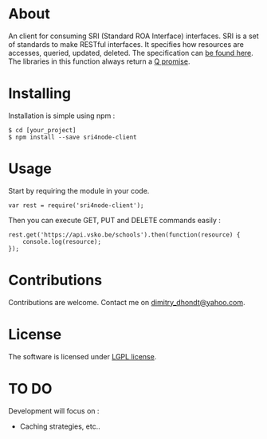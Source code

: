 # About

An client for consuming SRI (Standard ROA Interface) interfaces. 
SRI is a set of standards to make RESTful interfaces.
It specifies how resources are accesses, queried, updated, deleted.
The specification can [be found here][sri-specs].
The libraries in this function always return a [Q promise][kriskowal-q].

# Installing

Installation is simple using npm :

    $ cd [your_project]
    $ npm install --save sri4node-client
    
# Usage

Start by requiring the module in your code.

    var rest = require('sri4node-client');

Then you can execute GET, PUT and DELETE commands easily :

    rest.get('https://api.vsko.be/schools').then(function(resource) {
        console.log(resource);
    });

# Contributions

Contributions are welcome. Contact me on dimitry_dhondt@yahoo.com.

# License

The software is licensed under [LGPL license](https://www.gnu.org/licenses/lgpl.html). 

# TO DO

Development will focus on :
- Caching strategies, etc.. 

[kriskowal-q]: https://github.com/kriskowal/q
[sri-errors]: https://docs.google.com/document/d/1KY-VV_AUJXxkMYrMwVFmyN4yIqil4zx4sKeV_RJFRnU/edit#heading=h.ry6n9c1t7hl0
[sri-specs]: https://docs.google.com/document/d/1KY-VV_AUJXxkMYrMwVFmyN4yIqil4zx4sKeV_RJFRnU/pub
